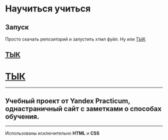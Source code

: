 # Научиться учиться

## Запуск
Просто скачать репозиторий и запустить хтмл фуйл. Ну или [ТЫК](https://k0nstant1ns.github.io/how-to-learn-plus/)
## [ТЫК](https://k0nstant1ns.github.io/how-to-learn-plus/)
# [ТЫК](https://k0nstant1ns.github.io/how-to-learn-plus/)
***
## Учебный проект от Yandex Practicum, однастраничный сайт с заметками о способах обучения.
***
Использованы исключительно **HTML** и **CSS**



